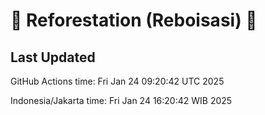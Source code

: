 
# 🌳 Reforestation (Reboisasi) 🌲

## Last Updated

GitHub Actions time: Fri Jan 24 09:20:42 UTC 2025

Indonesia/Jakarta time: Fri Jan 24 16:20:42 WIB 2025
